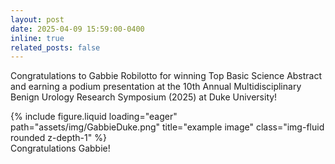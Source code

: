 ```yaml
---
layout: post
date: 2025-04-09 15:59:00-0400
inline: true
related_posts: false
---
```


Congratulations to Gabbie Robilotto for winning Top Basic Science Abstract and earning a podium presentation at the 10th Annual Multidisciplinary Benign Urology Research Symposium (2025) at Duke University! 
<div class="row">
    <div class="col-sm mt-3 mt-md-0">
        {% include figure.liquid loading="eager" path="assets/img/GabbieDuke.png" title="example image" class="img-fluid rounded z-depth-1" %}
    </div>
</div>
<div class="caption">
    Congratulations Gabbie!
</div>
